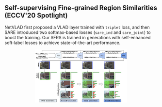 ## Self-supervising Fine-grained Region Similarities (ECCV'20 Spotlight)

NetVLAD first proposed a VLAD layer trained with `triplet` loss, and then SARE introduced two softmax-based losses (`sare_ind` and `sare_joint`) to boost the training. Our SFRS is trained in generations with self-enhanced soft-label losses to achieve state-of-the-art performance.

<p align="center">
    <img src="../figs/sfrs_fm.png" width="60%">
</p>
